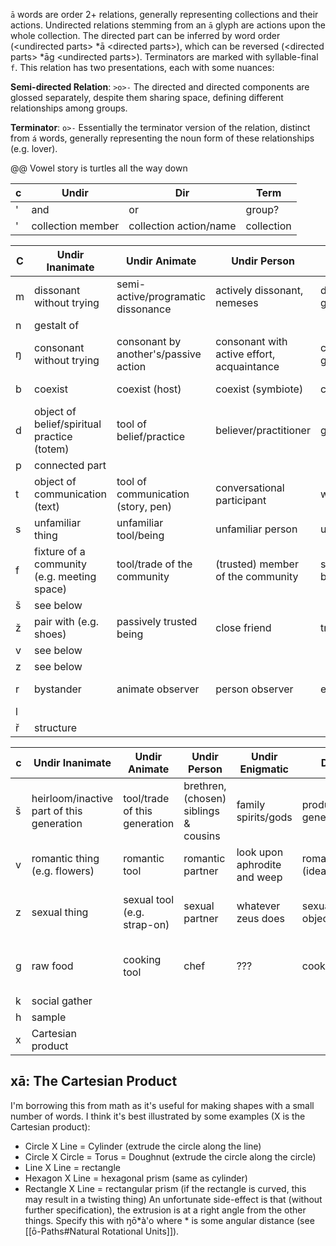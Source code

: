`ā` words are order 2+ relations, generally representing collections and their actions. Undirected relations stemming from an `ā` glyph are actions upon the whole collection. The directed part can be inferred by word order (\<undirected parts\> \*ā \<directed parts\>), which can be reversed (\<directed parts\> \*āg \<undirected parts\>). Terminators are marked with syllable-final `f`. This relation has two presentations, each with some nuances:

**Semi-directed Relation**:
`>o>-` The directed and directed components are glossed separately, despite them sharing space, defining different relationships among groups.

**Terminator**:
`o>-` Essentially the terminator version of the relation, distinct from `á` words, generally representing the noun form of these relationships (e.g. lover).

@@ Vowel story is turtles all the way down

c | Undir | Dir | Term
-|-|-|-
' | and | or | group?
' | collection member | collection action/name | collection

| C   | Undir Inanimate                             | Undir Animate                         | Undir Person                               | Undir Enigmatic                   | Directed                | Term                        |            |
| --- | ------------------------------------------- | ------------------------------------- | ------------------------------------------ | --------------------------------- | ----------------------- | --------------------------- | ---------- |
| m   | dissonant without trying                    | semi-active/programatic dissonance    | actively dissonant, nemeses                | dissonant/antithetical god/spirit | result of dissonance    | chaos/dissonant             |            |
| n   | gestalt of                                  |                                       |                                            |                                   |                         | gestalt                     |            |
| ŋ   | consonant without trying                    | consonant by another's/passive action | consonant with active effort, acquaintance | consonant/patron god/spirit       | idealize consonance     | pastel/consonant            |            |
| b   | coexist                                     | coexist (host)                        | coexist (symbiote)                         | coexist (possession)              | become                  | that which coexists         |            |
| d   | object of belief/spiritual practice (totem) | tool of belief/practice               | believer/practitioner                      | god/spirit worshiper?             | that which is worshiped | belief                      |            |
| p   | connected part                              |                                       |                                            |                                   | sum of the parts        | component/central           |            |
| t   | object of communication (text)              | tool of communication (story, pen)    | conversational participant                 | what was discussed                | conversation            |                             |            |
| s   | unfamiliar thing                            | unfamiliar tool/being                 | unfamiliar person                          | unfamiliar spirit/god             | become familiar with    | become familiar with        | unfamiliar |
| f   | fixture of a community (e.g. meeting space) | tool/trade of the community           | (trusted) member of the community          | spirit/god worshiped by community | aspiration/inductee     | community                   |            |
| š   | see below                                   |                                       |                                            |                                   |                         |                             |            |
| ž   | pair with (e.g. shoes)                      | passively trusted being               | close friend                               | trusted spirit/god                | squish/want to trust    | trusted                     |            |
| v   | see below                                   |                                       |                                            |                                   |                         |                             |            |
| z   | see below                                   |                                       |                                            |                                   |                         |                             |            |
| r   | bystander                                   | animate observer                      | person observer                            | enigmatic observer                | that which is perceived | that which can be perceived |            |
| l   |                                             |                                       |                                            |                                   |                         |                             |            |
| ř   | structure                                   |                                       |                                            |                                   |                         |                             |            |

| c   | Undir Inanimate                           | Undir Animate                 | Undir Person                          | Undir Enigmatic              | Dir Inanimate                                 | Dir Animate                | Dir Person                                | Dir Enigmatic                                                        | Term                          |
| --- | ----------------------------------------- | ----------------------------- | ------------------------------------- | ---------------------------- | --------------------------------------------- | -------------------------- | ----------------------------------------- | -------------------------------------------------------------------- | ----------------------------- |
| š   | heirloom/inactive part of this generation | tool/trade of this generation | brethren, (chosen) siblings & cousins | family spirits/gods          | product of a generation                       | enables these tools/trades | produce next generation (children)        | result in these gods/spirits/practices                               | (chosen) family member        |
| v   | romantic thing (e.g. flowers)             | romantic tool                 | romantic partner                      | look upon aphrodite and weep | romantically objectify (idealize)/romanticize | likes                      | romantic result (shared home)             | take this one up with aphrodite                                      | romantic partner/relationship |
| z   | sexual thing                              | sexual tool (e.g. strap-on)   | sexual partner                        | whatever zeus does           | sexually objectify/sexualize                  | sexually desires           | sexual result (pregananant, bio children) | listen if you fuck a goose i'm not responsible for what happens next | sexual partner/relationship   |
| g   | raw food                                  | cooking tool                  | chef                                  | ???                          | cooked food                                   | cutlery                    | person who eats the prepared food         | ???                                                                  | food/drink/feast/cook         |
| k   | social gather                             |                               |                                       |                              |                                               |                            |                                           |                                                                      |                               |
| h   | sample                                    |                               |                                       |                              |                                               |                            |                                           |                                                                      |                               |
| x   | Cartesian product                         |                               |                                       |                              |                                               |                            |                                           |                                                                      |                               |
## xā: The Cartesian Product
I'm borrowing this from math as it's useful for making shapes with a small number of words. I think it's best illustrated by some examples (X is the Cartesian product):
- Circle X Line = Cylinder (extrude the circle along the line)
- Circle X Circle = Torus = Doughnut (extrude the circle along the circle)
- Line X Line = rectangle
- Hexagon X Line = hexagonal prism (same as cylinder)
- Rectangle X Line = rectangular prism (if the rectangle is curved, this may result in a twisting thing)
An unfortunate side-effect is that (without further specification), the extrusion is at a right angle from the other things. Specify this with ŋō\*à'o where \* is some angular distance (see [[ō-Paths#Natural Rotational Units]]).